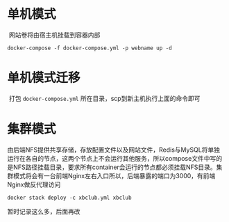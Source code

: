 # 单机模式

​	网站卷将由宿主机挂载到容器内部

```shell
docker-compose -f docker-compose.yml -p webname up -d
```
# 单机模式迁移

​	打包 `docker-compose.yml` 所在目录，scp到新主机执行上面的命令即可


# 集群模式

​	由后端NFS提供共享存储，存放配置文件以及网站文件，Redis与MySQL将单独运行在各自的节点，这两个节点上不会运行其他服务，所以compose文件中写的是NFS路径挂载目录，要求所有container会运行的节点都必须挂载NFS目录。集群模式将会有一台前端Nginx左右入口所以，后端暴露的端口为3000，有前端Nginx做反代理访问

```shell
docker stack deploy -c xbclub.yml xbclub
```



暂时记录这么多，后面再改
